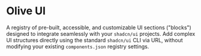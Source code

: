 # Olive UI

A registry of pre-built, accessible, and customizable UI sections ("blocks") designed to integrate seamlessly with your `shadcn/ui` projects. Add complex UI structures directly using the standard `shadcn/ui` CLI via URL, without modifying your existing `components.json` registry settings.
